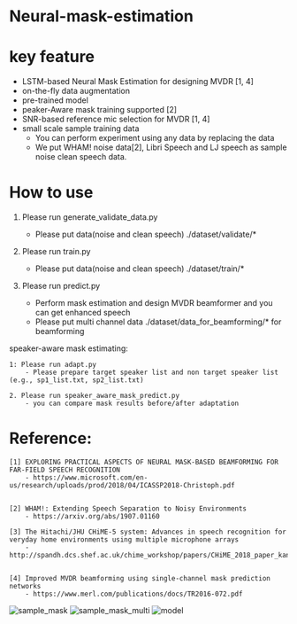 # Neural-mask-estimation

# key feature

- LSTM-based Neural Mask Estimation for designing MVDR [1, 4]
- on-the-fly data augmentation
- pre-trained model	
- peaker-Aware mask training supported [2]
- SNR-based reference mic selection for MVDR [1, 4]
- small scale sample training data 
	- You can perform experiment using any data by replacing the data
	- We put WHAM! noise data[2], Libri Speech and LJ speech as sample noise clean speech data.


# How to use

1. Please run generate_validate_data.py
	- Please put data(noise and clean speech) ./dataset/validate/*

2. Please run train.py
	- Please put data(noise and clean speech) ./dataset/train/*

3. Please run predict.py
	- Perform mask estimation and design MVDR beamformer and you can get enhanced speech
	- Please put multi channel data ./dataset/data_for_beamforming/* for beamforming

speaker-aware mask estimating:

	1: Please run adapt.py
		- Please prepare target speaker list and non target speaker list (e.g., sp1_list.txt, sp2_list.txt)

	2. Please run speaker_aware_mask_predict.py
		- you can compare mask results before/after adaptation 
		
# Reference:

	[1] EXPLORING PRACTICAL ASPECTS OF NEURAL MASK-BASED BEAMFORMING FOR FAR-FIELD SPEECH RECOGNITION
		- https://www.microsoft.com/en-us/research/uploads/prod/2018/04/ICASSP2018-Christoph.pdf


	[2] WHAM!: Extending Speech Separation to Noisy Environments
		- https://arxiv.org/abs/1907.01160
		
	[3] The Hitachi/JHU CHiME-5 system: Advances in speech recognition for veryday home environments using multiple microphone arrays
		- http://spandh.dcs.shef.ac.uk/chime_workshop/papers/CHiME_2018_paper_kanda.pdf
	
	
	[4] Improved MVDR beamforming using single-channel mask prediction networks
		- https://www.merl.com/publications/docs/TR2016-072.pdf
    
![sample_mask](https://user-images.githubusercontent.com/41845296/62979654-5b090880-be5f-11e9-8eb3-08afc616e279.png)
![sample_mask_multi](https://user-images.githubusercontent.com/41845296/62979655-5b090880-be5f-11e9-9fde-028cc82d4f33.png)
![model](https://user-images.githubusercontent.com/41845296/62979656-5b090880-be5f-11e9-9e4f-fa4e4be17560.png)

    
    
